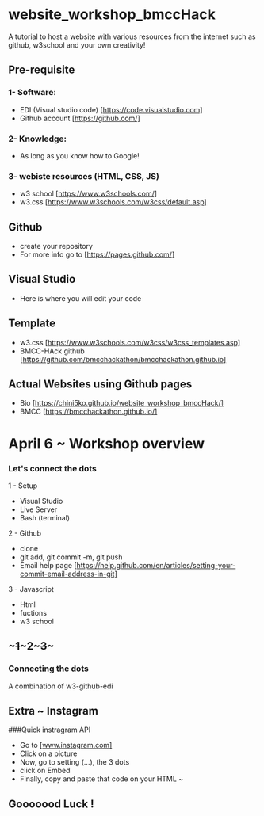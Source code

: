 # website_workshop_bmccHack
A tutorial to host a website with various resources from the internet such as github, w3school and your own creativity! 

## Pre-requisite 

### 1-  Software:
-    EDI (Visual studio code) [https://code.visualstudio.com]
-    Github account [https://github.com/] 

### 2- Knowledge:
-   As long as you know how to Google!

### 3- webiste resources (HTML, CSS, JS) 
- w3 school [https://www.w3schools.com/]
- w3.css [https://www.w3schools.com/w3css/default.asp]
    
## Github
- create your repository 
-  For more info go to [https://pages.github.com/]

## Visual Studio 
-   Here is where you will edit your code 

## Template 
- w3.css [https://www.w3schools.com/w3css/w3css_templates.asp]
- BMCC-HAck github [https://github.com/bmcchackathon/bmcchackathon.github.io]

## Actual Websites using Github pages 
- Bio [https://chini5ko.github.io/website_workshop_bmccHack/]
- BMCC [https://bmcchackathon.github.io/]


# April 6 ~ Workshop overview
### Let's connect the dots 
1 - Setup 
- Visual Studio
- Live Server
- Bash (terminal)

2 -  Github 
- clone 
- git add, git commit -m, git push
- Email help page [https://help.github.com/en/articles/setting-your-commit-email-address-in-git]

3 - Javascript 
- Html 
- fuctions 
- w3 school 

## ~~~1~~~2~~~3~~~
### Connecting the dots 
A combination of w3-github-edi



## Extra ~ Instagram 
###Quick instragram API 
-   Go to [www.instagram.com]
-   Click on a picture
-   Now, go to setting (...), the 3 dots 
-   click on Embed 
-   Finally, copy and paste that code on your HTML ~

## Gooooood Luck ! 
